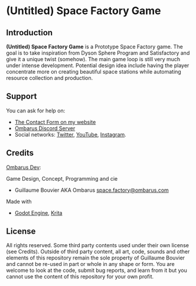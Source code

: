 # (Untitled) Space Factory Game


## Introduction

**(Untitled) Space Factory Game** is a Prototype Space Factory game. The goal is to take inspiration from Dyson Sphere Program and Satisfactory and give it a unique twist (somehow). The main game loop is still very much under intense development. Potential design idea include having the player concentrate more on creating beautiful space stations while automating resource collection and production.

## Support

You can ask for help on:

* [The Contact Form on my website](https://www.ombarus.com/)
* [Ombarus Discord Server](https://discord.gg/8vUQuqh)
* Social networks:
  [Twitter](https://twitter.com/ombarus1/),
  [YouTube](https://www.youtube.com/channel/UCscoqrVcMbZwv5jIpKVYpDg),
  [Instagram](https://www.instagram.com/ombarus1/).

## Credits

[Ombarus Dev](https://www.ombarus.com/):

Game Design, Concept, Programming and cie
* Guillaume Bouvier AKA Ombarus [space.factory@ombarus.com](mailto:space.factory@ombarus.com)

Made with
* [Godot Engine](https://godotengine.org/),
  [Krita](https://krita.org/)


## License

All rights reserved. Some third party contents used under their own license (see Credits). Outside of third party content, all art, code, sounds and other elements of this repository remain the sole property of Guillaume Bouvier and cannot be re-used in part or whole in any shape or form. You are welcome to look at the code, submit bug reports, and learn from it but you cannot use the content of this repository for your own profit.